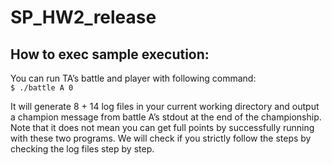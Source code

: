 # SP_HW2_release

## How to exec sample execution:
You can run TA’s battle and player with following command:  
`$ ./battle A 0`  

It will generate 8 + 14 log files in your current working directory and output a  champion message from battle A’s stdout at the end of the championship.
Note that it does not mean you can get full points by successfully running with these two programs. We will check if you strictly follow the steps by checking the log files step by step.
